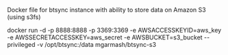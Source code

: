 Docker file for btsync instance with ability to store data on Amazon S3 (using s3fs)

docker run -d -p 8888:8888 -p 3369:3369 -e AWSACCESSKEYID=aws_key -e AWSSECRETACCESSKEY=aws_secret -e AWSBUCKET=s3_bucket --privileged -v /opt/btsync:/data mgarmash/btsync-s3
